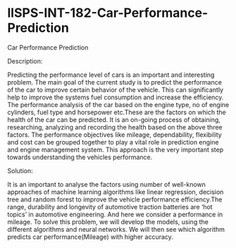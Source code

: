 # llSPS-INT-182-Car-Performance-Prediction
Car Performance Prediction

Description:

Predicting the performance level of cars is an important and interesting problem. The main goal of the current study is to predict the performance of the car to improve certain behavior of the vehicle. This can significantly help to improve the systems fuel consumption and increase the efficiency. The performance analysis of the car based on the engine type, no of engine cylinders, fuel type and horsepower etc.These are the factors on which the health of the car can be predicted. It is an on-going process of obtaining, researching, analyzing and recording the health based on the above three factors.
The performance objectives like mileage, dependability, flexibility and cost can be grouped together to play a vital role in prediction engine and engine management system. This approach is the very important step towards understanding the vehicles performance.

Solution:

It is an important to analyse the factors using number of well-known approaches of machine learning algorithms like linear regression, decision tree and random forest to improve the vehicle performance efficiency.The  range, durability and longevity of automotive traction batteries are ‘hot topics’ in automotive engineering. And here we consider a performance in mileage. To solve this problem, we will develop the models, using the different algorithms and neural networks. 
We will then see which algorithm predicts car performance(Mileage) with higher accuracy.

